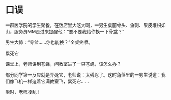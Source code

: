 # 口误

一群医学院的学生聚餐，在饭店里大吃大喝，一男生桌前骨头、鱼刺、果皮堆积如山，服务员MM走过来提醒他：“要不要我给你换一下骨盆？” 

男生大惊：“骨盆……你也能换？”全桌笑喷。 

累死它 

课堂上，老师讲到苍蝇，问教室进了一只苍蝇，该怎么办？ 

部分同学第一反应就是弄死它，老师说：太残忍了。这时角落里的一男生说道：我们像飞机一样追着它满教室飞，累死它…… 

瞬时，老师凌乱！
